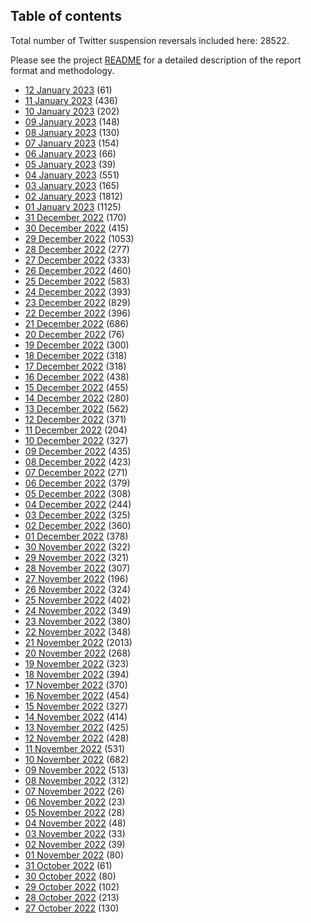 ## Table of contents
Total number of Twitter suspension reversals included here: 28522.

Please see the project [README](https://github.com/travisbrown/unsuspensions) for a detailed description of the report format and methodology.
* [12 January 2023](2023-01-12/) (61)
* [11 January 2023](2023-01-11/) (436)
* [10 January 2023](2023-01-10/) (202)
* [09 January 2023](2023-01-09/) (148)
* [08 January 2023](2023-01-08/) (130)
* [07 January 2023](2023-01-07/) (154)
* [06 January 2023](2023-01-06/) (66)
* [05 January 2023](2023-01-05/) (39)
* [04 January 2023](2023-01-04/) (551)
* [03 January 2023](2023-01-03/) (165)
* [02 January 2023](2023-01-02/) (1812)
* [01 January 2023](2023-01-01/) (1125)
* [31 December 2022](2022-12-31/) (170)
* [30 December 2022](2022-12-30/) (415)
* [29 December 2022](2022-12-29/) (1053)
* [28 December 2022](2022-12-28/) (277)
* [27 December 2022](2022-12-27/) (333)
* [26 December 2022](2022-12-26/) (460)
* [25 December 2022](2022-12-25/) (583)
* [24 December 2022](2022-12-24/) (393)
* [23 December 2022](2022-12-23/) (829)
* [22 December 2022](2022-12-22/) (396)
* [21 December 2022](2022-12-21/) (686)
* [20 December 2022](2022-12-20/) (76)
* [19 December 2022](2022-12-19/) (300)
* [18 December 2022](2022-12-18/) (318)
* [17 December 2022](2022-12-17/) (318)
* [16 December 2022](2022-12-16/) (438)
* [15 December 2022](2022-12-15/) (455)
* [14 December 2022](2022-12-14/) (280)
* [13 December 2022](2022-12-13/) (562)
* [12 December 2022](2022-12-12/) (371)
* [11 December 2022](2022-12-11/) (204)
* [10 December 2022](2022-12-10/) (327)
* [09 December 2022](2022-12-09/) (435)
* [08 December 2022](2022-12-08/) (423)
* [07 December 2022](2022-12-07/) (271)
* [06 December 2022](2022-12-06/) (379)
* [05 December 2022](2022-12-05/) (308)
* [04 December 2022](2022-12-04/) (244)
* [03 December 2022](2022-12-03/) (325)
* [02 December 2022](2022-12-02/) (360)
* [01 December 2022](2022-12-01/) (378)
* [30 November 2022](2022-11-30/) (322)
* [29 November 2022](2022-11-29/) (321)
* [28 November 2022](2022-11-28/) (307)
* [27 November 2022](2022-11-27/) (196)
* [26 November 2022](2022-11-26/) (324)
* [25 November 2022](2022-11-25/) (402)
* [24 November 2022](2022-11-24/) (349)
* [23 November 2022](2022-11-23/) (380)
* [22 November 2022](2022-11-22/) (348)
* [21 November 2022](2022-11-21/) (2013)
* [20 November 2022](2022-11-20/) (268)
* [19 November 2022](2022-11-19/) (323)
* [18 November 2022](2022-11-18/) (394)
* [17 November 2022](2022-11-17/) (370)
* [16 November 2022](2022-11-16/) (454)
* [15 November 2022](2022-11-15/) (327)
* [14 November 2022](2022-11-14/) (414)
* [13 November 2022](2022-11-13/) (425)
* [12 November 2022](2022-11-12/) (428)
* [11 November 2022](2022-11-11/) (531)
* [10 November 2022](2022-11-10/) (682)
* [09 November 2022](2022-11-09/) (513)
* [08 November 2022](2022-11-08/) (312)
* [07 November 2022](2022-11-07/) (26)
* [06 November 2022](2022-11-06/) (23)
* [05 November 2022](2022-11-05/) (28)
* [04 November 2022](2022-11-04/) (48)
* [03 November 2022](2022-11-03/) (33)
* [02 November 2022](2022-11-02/) (39)
* [01 November 2022](2022-11-01/) (80)
* [31 October 2022](2022-10-31/) (61)
* [30 October 2022](2022-10-30/) (80)
* [29 October 2022](2022-10-29/) (102)
* [28 October 2022](2022-10-28/) (213)
* [27 October 2022](2022-10-27/) (130)
